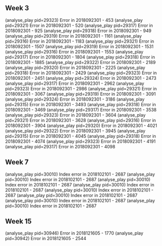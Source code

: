 ## Week 3
(analyse_play pid=29323) Error in 2018092301 - 453
(analyse_play pid=29321) Error in 2018092301 - 520
(analyse_play pid=29317) Error in 2018092301 - 925
(analyse_play pid=29318) Error in 2018092301 - 949
(analyse_play pid=29319) Error in 2018092301 - 1161
(analyse_play pid=29316) Error in 2018092301 - 1183
(analyse_play pid=29321) Error in 2018092301 - 1507
(analyse_play pid=29319) Error in 2018092301 - 1531
(analyse_play pid=29316) Error in 2018092301 - 1553
(analyse_play pid=29317) Error in 2018092301 - 1804
(analyse_play pid=29318) Error in 2018092301 - 1885
(analyse_play pid=29322) Error in 2018092301 - 2189
(analyse_play pid=29320) Error in 2018092301 - 2225
(analyse_play pid=29318) Error in 2018092301 - 2429
(analyse_play pid=29323) Error in 2018092301 - 2451
(analyse_play pid=29324) Error in 2018092301 - 2473
(analyse_play pid=29317) Error in 2018092301 - 2962
(analyse_play pid=29323) Error in 2018092301 - 2986
(analyse_play pid=29321) Error in 2018092301 - 3067
(analyse_play pid=29319) Error in 2018092301 - 3091
(analyse_play pid=29324) Error in 2018092301 - 3186
(analyse_play pid=29315) Error in 2018092301 - 3493
(analyse_play pid=29318) Error in 2018092301 - 3469
(analyse_play pid=29317) Error in 2018092301 - 3538
(analyse_play pid=29323) Error in 2018092301 - 3604
(analyse_play pid=29321) Error in 2018092301 - 3628
(analyse_play pid=29316) Error in 2018092301 - 3904
(analyse_play pid=29320) Error in 2018092301 - 4021
(analyse_play pid=29322) Error in 2018092301 - 3945
(analyse_play pid=29315) Error in 2018092301 - 4045
(analyse_play pid=29318) Error in 2018092301 - 4074
(analyse_play pid=29323) Error in 2018092301 - 4191
(analyse_play pid=29317) Error in 2018092301 - 4098

## Week 7
(analyse_play pid=30010) Index error in 2018102101 - 2687
(analyse_play pid=30010) Index error in 2018102101 - 2687
(analyse_play pid=30010) Index error in 2018102101 - 2687
(analyse_play pid=30010) Index error in 2018102101 - 2687
(analyse_play pid=30010) Index error in 2018102101 - 2687
(analyse_play pid=30010) Index error in 2018102101 - 2687
(analyse_play pid=30010) Index error in 2018102101 - 2687
(analyse_play pid=30010) Index error in 2018102101 - 2687

## Week 15
(analyse_play pid=30946) Error in 2018121605 - 1770
(analyse_play pid=30942) Error in 2018121605 - 2544